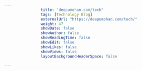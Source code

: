---
                title: "deepumohan.com/tech"
                tags: [Technology Blog]
                externalUrl: "https://deepumohan.com/tech/"
                weight: 47
                showDate: false
                showAuthor: false
                showReadingTime: false
                showEdit: false
                showLikes: false
                showViews: false
                layoutBackgroundHeaderSpace: false
                ---
